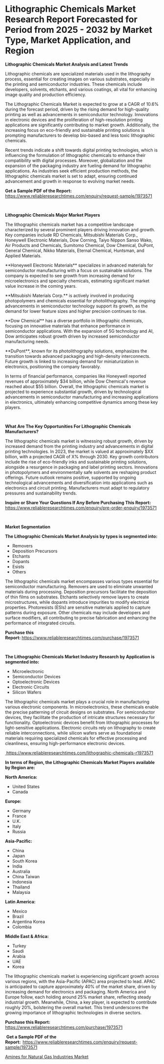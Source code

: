 <p><h1>Lithographic Chemicals Market Research Report Forecasted for Period from 2025 -  2032 by Market Type, Market Application, and Region</h1></p><p><strong>Lithographic Chemicals Market Analysis and Latest Trends</strong></p>
<p><p>Lithographic chemicals are specialized materials used in the lithography process, essential for creating images on various substrates, especially in the printing and semiconductor industries. These chemicals include developers, solvents, etchants, and various coatings, all vital for enhancing image quality and production efficiency.</p><p>The Lithographic Chemicals Market is expected to grow at a CAGR of 10.6% during the forecast period, driven by the rising demand for high-quality printing as well as advancements in semiconductor technology. Innovations in electronic devices and the proliferation of high-resolution printing applications are significantly contributing to market growth. Additionally, the increasing focus on eco-friendly and sustainable printing solutions is prompting manufacturers to develop bio-based and less toxic lithographic chemicals.</p><p>Recent trends indicate a shift towards digital printing technologies, which is influencing the formulation of lithographic chemicals to enhance their compatibility with digital processes. Moreover, globalization and the expansion of the packaging industry are fueling demand for lithographic applications. As industries seek efficient production methods, the lithographic chemicals market is set to adapt, ensuring continued advancement and growth in response to evolving market needs.</p></p>
<p><strong>Get a Sample PDF of the Report:&nbsp;</strong> <a href="https://www.reliableresearchtimes.com/enquiry/request-sample/1973571?utm_campaign=1420&utm_medium=2&utm_source=Github&utm_content=ia&utm_term=04022025&utm_id=lithographic-chemicals">https://www.reliableresearchtimes.com/enquiry/request-sample/1973571</a></p>
<p>&nbsp;</p>
<p><strong>Lithographic Chemicals Major Market Players</strong></p>
<p><p>The lithographic chemicals market has a competitive landscape characterized by several prominent players driving innovation and growth. Key companies include RD Chemicals, Mitsubishi Materials Corp., Honeywell Electronic Materials, Dow Corning, Taiyo Nippon Sanso Wako, Air Products and Chemicals, Sumitomo Chemical, Dow Chemical, DuPont, General Chemical, Nikko Materials, Eternal Chemical, Huntsman, and Applied Materials.</p><p>**Honeywell Electronic Materials** specializes in advanced materials for semiconductor manufacturing with a focus on sustainable solutions. The company is expected to see growth from increasing demand for microelectronics and specialty chemicals, estimating significant market value increase in the coming years.</p><p>**Mitsubishi Materials Corp.** is actively involved in producing photopolymers and chemicals essential for photolithography. The ongoing advancements in semiconductor technology support its growth, as the demand for lower feature sizes and higher precision continues to rise.</p><p>**Dow Chemical** has a diverse portfolio in lithographic chemicals, focusing on innovative materials that enhance performance in semiconductor applications. With the expansion of 5G technology and AI, Dow anticipates robust growth driven by increased semiconductor manufacturing needs.</p><p>**DuPont**, known for its photolithography solutions, emphasizes the transition towards advanced packaging and high-density interconnects. Future growth is linked to increasing demand for miniaturization in electronics, positioning the company favorably.</p><p>In terms of financial performance, companies like Honeywell reported revenues of approximately $34 billion, while Dow Chemical's revenue reached about $55 billion. Overall, the lithographic chemicals market is projected to experience substantial growth, driven by technological advancements in semiconductor manufacturing and increasing applications in electronics, ultimately enhancing competitive dynamics among these key players.</p></p>
<p>&nbsp;</p>
<p><strong>What Are The Key Opportunities For Lithographic Chemicals Manufacturers?</strong></p>
<p><p>The lithographic chemicals market is witnessing robust growth, driven by increased demand from the printing industry and advancements in digital printing technologies. In 2023, the market is valued at approximately $XX billion, with a projected CAGR of X% through 2030. Key growth contributors include the rise of eco-friendly inks and sustainable printing solutions, alongside a resurgence in packaging and label printing sectors. Innovations in photopolymers and environmentally safe solvents are reshaping product offerings. Future outlook remains positive, supported by ongoing technological advancements and diversification into applications such as electronics and circuit printing. Manufacturers must adapt to regulatory pressures and sustainability trends.</p></p>
<p><strong>Inquire or Share Your Questions If Any Before Purchasing This Report:</strong> <a href="https://www.reliableresearchtimes.com/enquiry/pre-order-enquiry/1973571?utm_campaign=1420&utm_medium=2&utm_source=Github&utm_content=ia&utm_term=04022025&utm_id=lithographic-chemicals">https://www.reliableresearchtimes.com/enquiry/pre-order-enquiry/1973571</a></p>
<p>&nbsp;</p>
<p><strong>Market Segmentation</strong></p>
<p><strong>The Lithographic Chemicals Market Analysis by types is segmented into:</strong></p>
<p><ul><li>Removers</li><li>Deposition Precursors</li><li>Etchants</li><li>Dopants</li><li>Esists</li><li>Others</li></ul></p>
<p><p>The lithographic chemicals market encompasses various types essential for semiconductor manufacturing. Removers are used to eliminate unwanted materials during processing. Deposition precursors facilitate the deposition of thin films on substrates. Etchants selectively remove layers to create microstructures, while dopants introduce impurities to modify electrical properties. Photoresists (ESIs) are sensitive materials applied to capture patterns during exposure. Other chemicals may include developers and surface modifiers, all contributing to precise fabrication and enhancing the performance of integrated circuits.</p></p>
<p><strong>Purchase this Report:&nbsp;</strong><a href="https://www.reliableresearchtimes.com/purchase/1973571?utm_campaign=1420&utm_medium=2&utm_source=Github&utm_content=ia&utm_term=04022025&utm_id=lithographic-chemicals">https://www.reliableresearchtimes.com/purchase/1973571</a></p>
<p>&nbsp;</p>
<p><strong>The Lithographic Chemicals Market Industry Research by Application is segmented into:</strong></p>
<p><ul><li>Microelectronic</li><li>Semiconductor Devices</li><li>Optoelectronic Devices</li><li>Electronic Circuits</li><li>Silicon Wafers</li></ul></p>
<p><p>The lithographic chemicals market plays a crucial role in manufacturing various electronic components. In microelectronics, these chemicals enable the precise patterning of circuit designs on substrates. For semiconductor devices, they facilitate the production of intricate structures necessary for functionality. Optoelectronic devices benefit from lithographic processes for light-sensitive applications. Electronic circuits rely on lithography to create reliable interconnections, while silicon wafers serve as foundational materials requiring specialized chemicals for effective processing and cleanliness, ensuring high-performance electronic devices.</p></p>
<p><a href="https://www.reliableresearchtimes.com/lithographic-chemicals-r1973571?utm_campaign=1420&utm_medium=2&utm_source=Github&utm_content=ia&utm_term=04022025&utm_id=lithographic-chemicals">&nbsp;https://www.reliableresearchtimes.com/lithographic-chemicals-r1973571</a></p>
<p><strong>In terms of Region, the Lithographic Chemicals Market Players available by Region are:</strong></p>
<p>
    <p> <strong> North America: </strong>
        <ul>
            <li>United States</li>
            <li>Canada</li>
        </ul>
        </p> 
    <p> <strong> Europe: </strong>
        <ul>
            <li>Germany</li>
            <li>France</li>
            <li>U.K.</li>
            <li>Italy</li>
            <li>Russia</li>
        </ul>
        </p> 
    <p> <strong> Asia-Pacific: </strong>
        <ul>
            <li>China</li>
            <li>Japan</li>
            <li>South Korea</li>
            <li>India</li>
            <li>Australia</li>
            <li>China Taiwan</li>
            <li>Indonesia</li>
            <li>Thailand</li>
            <li>Malaysia</li>
        </ul>
        </p> 
    <p> <strong> Latin America: </strong>
        <ul>
            <li>Mexico</li>
            <li>Brazil</li>
            <li>Argentina Korea</li>
            <li>Colombia</li>
        </ul>
        </p> 
    <p> <strong> Middle East & Africa: </strong>
        <ul>
            <li>Turkey</li>
            <li>Saudi</li>
            <li>Arabia</li>
            <li>UAE</li>
            <li>Korea</li>
        </ul>
    </p>
    </p>
<p><p>The lithographic chemicals market is experiencing significant growth across various regions, with the Asia-Pacific (APAC) area projected to lead. APAC is anticipated to capture approximately 40% of the market share, driven by increasing demand for electronics and packaging. North America and Europe follow, each holding around 25% market share, reflecting steady industrial growth. Meanwhile, China, a key player, is expected to contribute roughly 20%, bolstering the overall market. This trend underscores the growing importance of lithographic technologies in diverse sectors.</p></p>
<p><strong>Purchase this Report: </strong><a href="https://www.reliableresearchtimes.com/purchase/1973571?utm_campaign=1420&utm_medium=2&utm_source=Github&utm_content=ia&utm_term=04022025&utm_id=lithographic-chemicals">https://www.reliableresearchtimes.com/purchase/1973571</a></p>
<p>&nbsp;<strong>Get a Sample PDF of the Report:&nbsp;&nbsp;</strong><a href="https://www.reliableresearchtimes.com/enquiry/request-sample/1973571?utm_campaign=1420&utm_medium=2&utm_source=Github&utm_content=ia&utm_term=04022025&utm_id=lithographic-chemicals">https://www.reliableresearchtimes.com/enquiry/request-sample/1973571</a></p>
<p><strong></strong></p>
<p><p><a href="https://github.com/ryanbell8967/Market-Research-Report-List-1/blob/main/amines-for-natural-gas-industries-market.md?utm_campaign=1420&utm_medium=2&utm_source=Github&utm_content=ia&utm_term=04022025&utm_id=lithographic-chemicals">Amines for Natural Gas Industries Market</a></p></p>